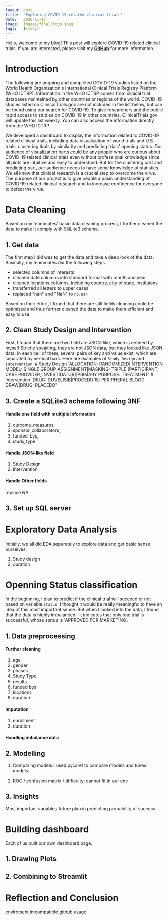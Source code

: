 ```yaml
---
layout: post
title:  "Exploring COVID-19 related clinical trials"
date:   2020-11-17
image:  images/final/logo.jpeg
tags:   [study]
---
```


Hello, welcome to my blog! This post will explore COVID-19 related clinical trials. If you are interested, please visit my **[GitHub][GitHub]** for more information. 

# Introduction

The following are ongoing and completed COVID-19 studies listed on the World Health Organization's International Clinical Trials Registry Platform (WHO ICTRP). Information in the WHO ICTRP comes from clinical trial databases maintained by other countries or regions of the world. COVID-19 studies listed on ClinicalTrials.gov are not included in the list below, but can be found using our search for COVID-19.
To give researchers and the public rapid access to studies on COVID-19 in other countries, ClinicalTrials.gov will update this list weekly. You can also access the information directly from the WHO ICTRP.

We developed a dashboard to display the information related to COVID-19 related clinical trials, including data visualization of world trials and U.S. trials, clustering tirals by similarity and predicting trials' opening status. Our audience of visualization parts could be any people who are curious about COVID-19 related clinical trials even without professional knowledge since all plots are intuitive and easy to understand. But for the clustering part and predicting part, our audience needs to have some knowledge of statistics. We all know that clinical research is a crucial step to overcome the virus. The purpose of our project is to give people a basic understanding of COVID-19 related clinical research and to increase confidence for everyone to defeat the virus.

# Data Cleaning
Based on my teammates' basic data cleaning process, I further cleaned the data to make it comply with SQLite3 schema.

## 1. Get data
The first step I did was to get the data and take a deep look of the data. Basically, my teammates did the following steps.
- selected columns of interests
- cleaned date columns into standard format with month and year
- cleaned locations columns, including country, city of state, instituions
- transferred all letters to upper cases
- replaced "nan" and "NaN" to `np.nan`

Based on their effort, I found that there are still fields cleaning could be optimized and thus further cleaned the data to make them efficient and easy to use.

## 2. Clean Study Design and Intervention
First, I found that there are two field are JSON-like, which is defined by myself Strictly speaking, they are not JSON data, but they looked like JSON data. In each cell of them, several pairs of key and value exist, which are separated by vertical bars. Here are examples of `Study Design` and `Intervention`.
    # Study Design
    'ALLOCATION: RANDOMIZED|INTERVENTION MODEL: SINGLE GROUP ASSIGNMENT|MASKING: TRIPLE (PARTICIPANT, CARE PROVIDER, INVESTIGATOR)|PRIMARY PURPOSE: TREATMENT'
    # Intervention
    'DRUG: DUVELISIB|PROCEDURE: PERIPHERAL BLOOD DRAW|DRUG: PLACEBO'


## 3. Create a SQLite3 schema following 3NF

#### Handle one field with multiple information
1. outcome_measures, 
2. sponsor_collaborators, 
3. funded_bys, 
4. study_type

#### Handle JSON-like field
1. Study Design
2. Intervention

#### Handle Other fields
replace NA

## 3. Set up SQL server

<!-- code -->


# Exploratory Data Analysis
Initially, we all did EDA seperately to explore data and get basic sense ourselves.
1. Study design
2. duration

# Openning Status classification
In the beginning, I plan to predict if the clinical trial will succeed or not based on variable `status`. I thought it would be really meaningful to have an idea of this most important sense. But when I looked into the data, I found that the data is highly imbalanced--it indicates that only one trial is successful, whose status is 'APPROVED FOR MARKETING'.
## 1. Data preprocessing

#### Further cleaning
1. age
2. gender
3. phases
4. Study Type
5. results
6. funded bys
7. locations
8. duration

#### Imputation
1. enrollment
2. duration

#### Handling imbalance data

## 2. Modelling
1. Comparing models
I used pycaret to compare models and tuned models.
<!-- plot -->
2. ROC / confusion matrix / 
difficulty: cannot fit in our env

## 3. Insights
Most important variables
future plan in predicting probability of success


# Building dashboard
Each of us built our own dashboard page. 
## 1. Drawing Plots

## 2. Combining to Streamlit


# Reflection and Conclusion
enviroment imcompatible
github usage







[GitHub]: https://github.com/eveyimi/eveyimi.github.io

